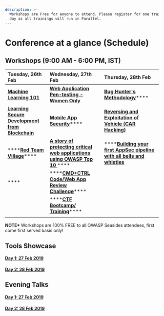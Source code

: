```yaml
---
description: >-
  Workshops are Free for anyone to attend. Please register for one training per
  day as all trainings will run in Parallel.
---
```


# Conference at a glance \(Schedule\)

## **Workshops \(9:00 AM - 6:00 PM, IST\)**

| **Tuesday, 26th Feb** | **Wednesday, 27th Feb** | **Thursday, 28th Feb** |
| :--- | :--- | :--- |
| [**Machine Learning 101** ](https://www.owaspseasides.com/events/machine-learning-101-workshop) | [**Web Application Pen-testing - Women Only**](https://www.owaspseasides.com/events/penetration-testing-workshop) | [**Bug Hunter's Methodology**](https://www.owaspseasides.com/events/bug-hunters-methodology)\*\*\*\* |
| [**Learning Secure Development from Blockchain**](https://www.owaspseasides.com/events/learning-secure-development-from-blockchained) | [**Mobile App Security**](https://www.owaspseasides.com/events/mobile-appsecurity)\*\*\*\* | [**Reversing and Exploitation of Vehicle \(CAR Hacking\)**](https://www.owaspseasides.com/events/car-hacking-village) |
| \*\*\*\*[**Red Team Village**](https://www.owaspseasides.com/events/red-team-village)\*\*\*\* | [**A story of protecting critical web applications using OWASP Top 10** ](https://www.owaspseasides.com/events/game-of-chromes-a-story-of-protecting-critical-web-applications-using-owasp-top-10)\*\*\*\* | \*\*\*\*[**Building your first AppSec pipeline with all bells and whistles**](https://www.owaspseasides.com/events/building-your-first-appsec-pipeline-with-all-bells-and-whistles) |
| \*\*\*\* | \*\*\*\*[**CMD+CTRL Code/Web App Review Challenge**](https://www.owaspseasides.com/events/cmd+ctrl-code-web-app-review-challenge)\*\*\*\* |  |
|  | \*\*\*\*[**CTF Bootcamp/ Training**](https://www.owaspseasides.com/events/ctf-bootcamp-training)\*\*\*\* |  |
|  |  |  |

**NOTE\*** Workshops are 100% FREE to all OWASP Seasides attendees, first come first served basis only!

## **Tools Showcase** 

#### [Day 1: 27 Feb 2019](https://www.owaspseasides.com/tools-showcase/day-1-27-feb-2019)

#### [Day 2: 28 Feb 2019](https://www.owaspseasides.com/tools-showcase/day-2-28-feb-2019)

## **Evening Talks**

#### [Day 1: 27 Feb 2019](https://www.owaspseasides.com/evening-talks/27th-february)

#### [Day 2: 28 Feb 2019](https://www.owaspseasides.com/evening-talks/28th-february)

